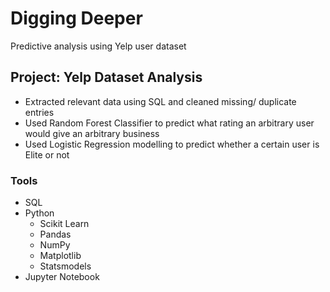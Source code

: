# Digging Deeper 
Predictive analysis using Yelp user dataset

## Project: Yelp Dataset Analysis
* Extracted relevant data using SQL and cleaned missing/ duplicate entries
* Used Random Forest Classifier to predict what rating an arbitrary user would give an arbitrary business
* Used Logistic Regression modelling to predict whether a certain user is Elite or not

### Tools
* SQL 
* Python
    * Scikit Learn
    * Pandas
    * NumPy
    * Matplotlib
    * Statsmodels
* Jupyter Notebook
